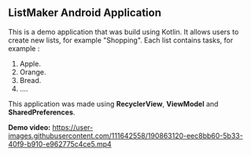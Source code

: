 ## ListMaker Android Application

This is a demo application that was build using Kotlin. It allows users to create new lists, for example "Shopping". Each list contains tasks, for example :

 1. Apple.
 2. Orange.
 3. Bread.
 4. ....

This application was made using **RecyclerView**, **ViewModel** and **SharedPreferences**.

**Demo video:**
https://user-images.githubusercontent.com/111642558/190863120-eec8bb60-5b33-40f9-b910-e962775c4ce5.mp4
